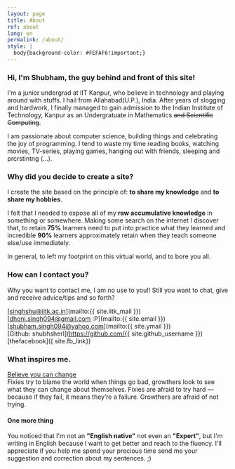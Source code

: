 ```yaml
---
layout: page
title: About
ref: about
lang: en
permalink: /about/
style: |
  body{background-color: #FEFAF6!important;}
---
```

### Hi, I'm **Shubham**, the guy behind and front of this site!  

I'm a junior undergrad at IIT Kanpur, who believe in technology and playing around with stuffs. I hail from Allahabad(U.P.), India. After years of slogging and hardwork, I finally managed to gain admission to the Indian Institute of Technology, Kanpur as an Undergratuate in Mathematics ~~and Scientific Computing~~. 

I am passionate about computer science, building things and celebrating the joy of programming.
I tend to waste my time reading books, watching movies, TV-series, playing games, hanging out with friends, sleeping and prcrstintng (...).

### Why did you decide to create a site?

I create the site based on the principle of: **to share my knowledge** and **to share my hobbies**.

I felt that I needed to expose all of my **raw accumulative knowledge** in something or somewhere. Making some search on the internet I discover that, to retain **75%** learners need to put into practice what they learned and incredible **90%** learners approximately retain when they teach someone else/use immediately.  

In general, to left my footprint on this virtual world, and to bore you all.

### How can I contact you?
Why you want to contact me, I am  no use to you!!
Still you want to chat, give and receive advice/tips and so forth?  

[singhshu@iitk.ac.in](mailto:{{ site.iitk_mail }})  
[dhoni.singh094@gmail.com :P](mailto:{{ site.email }})  
[shubham.singh094@yahoo.com](mailto:{{ site.ymail }})    
[Github: shubhsherl](https://github.com/{{ site.github_username }})  
[thefacebook]({ site.fb_link})  

### What inspires me.
[Believe you can change](http://www.aaronsw.com/weblog/dweck)  
Fixies try to blame the world when things go bad, growthers look to see what they can change about themselves. Fixies are afraid to try hard — because if they fail, it means they’re a failure. Growthers are afraid of not trying.

#### One more thing
You noticed that I'm not an **"English native"** not even an **"Expert"**, but I'm writing in English because I want to get better and reach to the fluency. I'll appreciate if you help me spend your precious time send me your suggestion and correction about my sentences. ;)
